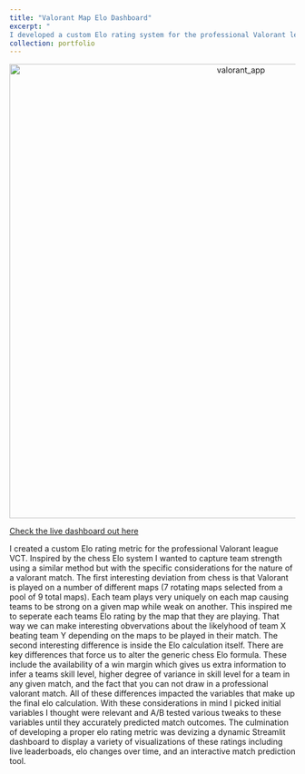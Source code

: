 ```yaml
---
title: "Valorant Map Elo Dashboard"
excerpt: "
I developed a custom Elo rating system for the professional Valorant league VCT, adapting the traditional chess Elo system to account for Valorant's unique aspects, such as different maps, available margin of victory information, and no possibility of draws. This system separates each team's Elo rating by map and incorporates factors like win margins and skill variance. Through A/B testing, I refined the model for accurate match predictions. The result is a dynamic Streamlit dashboard showcasing live leaderboards, Elo changes, and an interactive match prediction tool.<br/>"
collection: portfolio
---
```


<div style="text-align: center;">
  <img src="https://bendotwillcox.github.io/BenWillcox//images/valorant_app.PNG" alt="valorant_app" style="width: 800px;"><br>
</div>

[Check the live dashboard out here](https://valorant-map-dashboard-489cd7b1350b.herokuapp.com/)

I created a custom Elo rating metric for the professional Valorant league VCT. Inspired by the chess Elo system I wanted to capture team strength using a similar method but with the specific considerations for the nature of a valorant match. The first interesting deviation from chess is that Valorant is played on a number of different maps (7 rotating maps selected from a pool of 9 total maps). Each team plays very uniquely on each map causing teams to be strong on a given map while weak on another. This inspired me to seperate each teams Elo rating by the map that they are playing. That way we can make interesting obvervations about the likelyhood of team X beating team Y depending on the maps to be played in their match. The second interesting difference is inside the Elo calculation itself. There are key differences that force us to alter the generic chess Elo formula. These include the availability of a win margin which gives us extra information to infer a teams skill level, higher degree of variance in skill level for a team in any given match, and the fact that you can not draw in a professional valorant match. All of these differences impacted the variables that make up the final elo calculation. With these considerations in mind I picked initial variables I thought were relevant and A/B tested various tweaks to these variables until they accurately predicted match outcomes. The culmination of developing a proper elo rating metric was devizing a dynamic Streamlit dashboard to display a variety of visualizations of these ratings including live leaderboads, elo changes over time, and an interactive match prediction tool.
